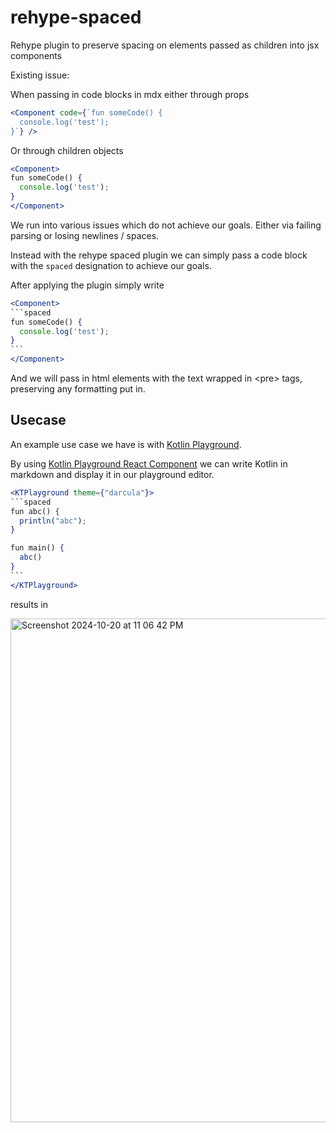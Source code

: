 # rehype-spaced
Rehype plugin to preserve spacing on elements passed as children into jsx components


Existing issue:

When passing in code blocks in mdx either through props
```jsx
<Component code={`fun someCode() {
  console.log('test');
}`} />
```

Or through children objects

```jsx
<Component>
fun someCode() {
  console.log('test');
}
</Component>
```

We run into various issues which do not achieve our goals.  Either via failing parsing or losing newlines / spaces.

Instead with the rehype spaced plugin we can simply pass a code block with the `spaced` designation to achieve our goals.

After applying the plugin simply write
````jsx
<Component>
```spaced
fun someCode() {
  console.log('test');
}
```
</Component>
````
And we will pass in html elements with the text wrapped in \<pre\> tags, preserving any formatting put in.

## Usecase
An example use case we have is with [Kotlin Playground](https://github.com/JetBrains/kotlin-playground/).

By using [Kotlin Playground React Component](https://github.com/zsmoore/kotlin-playground-react-component) we can write Kotlin in markdown and display it in our playground editor.  
````jsx
<KTPlayground theme={"darcula"}>
```spaced
fun abc() {
  println("abc");
}

fun main() {
  abc()
}
```
</KTPlayground>
````
results in

<img width="806" alt="Screenshot 2024-10-20 at 11 06 42 PM" src="https://github.com/user-attachments/assets/e12d72fd-989d-4ae6-a086-9925fdcb8439">
